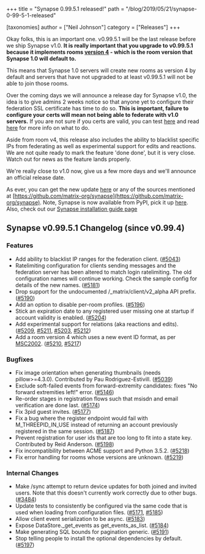 +++
title = "Synapse 0.99.5.1 released!"
path = "/blog/2019/05/21/synapse-0-99-5-1-released"

[taxonomies]
author = ["Neil Johnson"]
category = ["Releases"]
+++

Okay folks, this is an important one. v0.99.5.1 will be the last release before we ship Synapse v1.0. __It is really important that you upgrade to v0.99.5.1 because it implements rooms [version 4](https://github.com/matrix-org/matrix-doc/blob/matthew/room_v4/proposals/2002-rooms-v4.md) - which is the room version that Synapse 1.0 will default to.__

This means that Synapse 1.0 servers will create new rooms as version 4 by default and servers that have not upgraded to at least v0.99.5.1 will not be able to join those rooms.

Over the coming days we will announce a release day for Synapse v1.0, the idea is to give admins 2 weeks notice so that anyone yet to configure their federation SSL certificate has time to do so. __This is important, failure to configure your certs will mean not being able to federate with v1.0 servers.__ If you are not sure if you certs are valid, you can test [here](https://federationtester.matrix.org/) and read [here](https://github.com/matrix-org/synapse/blob/master/docs/MSC1711_certificates_FAQ.md) for more info on what to do.

Aside from room v4, this release also includes the ability to blacklist specific IPs from federating as well as experimental support for edits and reactions. We are not quite ready to mark the feature 'done done', but it is very close. Watch out for news as the feature lands properly.

We're really close to v1.0 now, give us a few more days and we'll announce an official release date.

As ever, you can get the new update [here](https://github.com/matrix-org/synapse/releases/tag/v0.99.5.1) or any of the sources mentioned at [https://github.com/matrix-org/synapse](https://github.com/matrix-org/synapse). Note, Synapse is now available from PyPI, pick it up [here](https://pypi.org/project/matrix-synapse/). Also, check out our [Synapse installation guide page](https://matrix.org/docs/guides/installing-synapse)

## Synapse v0.99.5.1 Changelog (since v0.99.4)

### Features

- Add ability to blacklist IP ranges for the federation client. ([\#5043](https://github.com/matrix-org/synapse/issues/5043))
- Ratelimiting configuration for clients sending messages and the federation server has been altered to match login ratelimiting. The old configuration names will continue working. Check the sample config for details of the new names. ([\#5181](https://github.com/matrix-org/synapse/issues/5181))
- Drop support for the undocumented /_matrix/client/v2_alpha API prefix. ([\#5190](https://github.com/matrix-org/synapse/issues/5190))
- Add an option to disable per-room profiles. ([\#5196](https://github.com/matrix-org/synapse/issues/5196))
- Stick an expiration date to any registered user missing one at startup if account validity is enabled. ([\#5204](https://github.com/matrix-org/synapse/issues/5204))
- Add experimental support for relations (aka reactions and edits). ([\#5209](https://github.com/matrix-org/synapse/issues/5209), [\#5211](https://github.com/matrix-org/synapse/issues/5211), [\#5203](https://github.com/matrix-org/synapse/issues/5203), [\#5212](https://github.com/matrix-org/synapse/issues/5212))
- Add a room version 4 which uses a new event ID format, as per [MSC2002](https://github.com/matrix-org/matrix-doc/pull/2002). ([\#5210](https://github.com/matrix-org/synapse/issues/5210), [\#5217](https://github.com/matrix-org/synapse/issues/5217))

### Bugfixes

- Fix image orientation when generating thumbnails (needs pillow>=4.3.0). Contributed by Pau Rodriguez-Estivill. ([\#5039](https://github.com/matrix-org/synapse/issues/5039))
- Exclude soft-failed events from forward-extremity candidates: fixes "No forward extremities left!" error. ([\#5146](https://github.com/matrix-org/synapse/issues/5146))
- Re-order stages in registration flows such that msisdn and email verification are done last. ([\#5174](https://github.com/matrix-org/synapse/issues/5174))
- Fix 3pid guest invites. ([\#5177](https://github.com/matrix-org/synapse/issues/5177))
- Fix a bug where the register endpoint would fail with M_THREEPID_IN_USE instead of returning an account previously registered in the same session. ([\#5187](https://github.com/matrix-org/synapse/issues/5187))
- Prevent registration for user ids that are too long to fit into a state key. Contributed by Reid Anderson. ([\#5198](https://github.com/matrix-org/synapse/issues/5198))
- Fix incompatibility between ACME support and Python 3.5.2. ([\#5218](https://github.com/matrix-org/synapse/issues/5218))
- Fix error handling for rooms whose versions are unknown. ([\#5219](https://github.com/matrix-org/synapse/issues/5219))

### Internal Changes

- Make /sync attempt to return device updates for both joined and invited users. Note that this doesn't currently work correctly due to other bugs. ([\#3484](https://github.com/matrix-org/synapse/issues/3484))
- Update tests to consistently be configured via the same code that is used when loading from configuration files. ([\#5171](https://github.com/matrix-org/synapse/issues/5171), [\#5185](https://github.com/matrix-org/synapse/issues/5185))
- Allow client event serialization to be async. ([\#5183](https://github.com/matrix-org/synapse/issues/5183))
- Expose DataStore._get_events as get_events_as_list. ([\#5184](https://github.com/matrix-org/synapse/issues/5184))
- Make generating SQL bounds for pagination generic. ([\#5191](https://github.com/matrix-org/synapse/issues/5191))
- Stop telling people to install the optional dependencies by default. ([\#5197](https://github.com/matrix-org/synapse/issues/5197))
